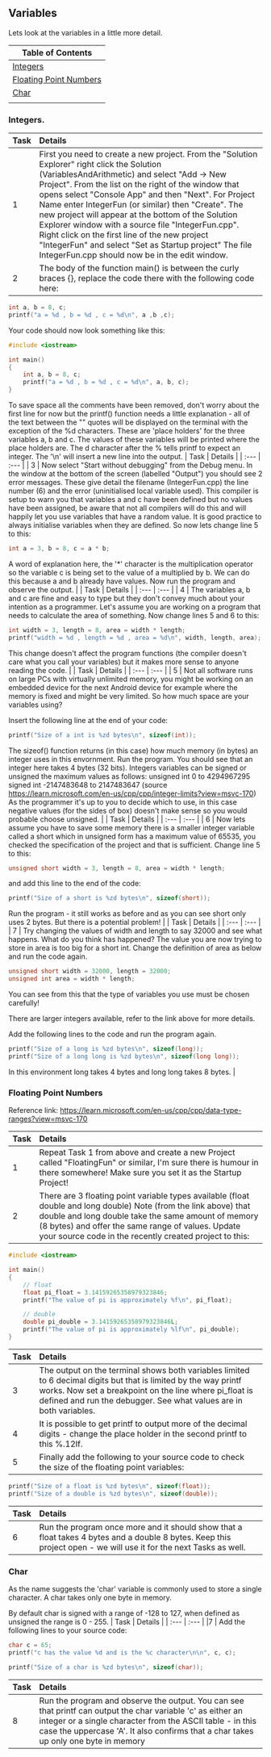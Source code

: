 ## Variables
Lets look at the variables in a little more detail. 

| Table of Contents |
| - |
| [Integers](#integers) |
| [Floating Point Numbers](#floating-point-numbers) |
| [Char](#char) |
| |

### Integers.

| Task | Details |
| :--- | :---    |
| 1    | First you need to create a new project. From the "Solution Explorer" right click the Solution (VariablesAndArithmetic) and select "Add -> New Project". From the list on the right of the window that opens select "Console App" and then "Next". For Project Name enter IntegerFun (or similar) then "Create". The new project will appear at the bottom of the Solution Explorer window with a source file "IntegerFun.cpp". Right click on the first line of the new project "IntegerFun" and select "Set as Startup project" The file IntegerFun.cpp should now be in the edit window. |
| 2    | The body of the function main() is between the curly braces {}, replace the code there with the following code here:
```C++
int a, b = 8, c;
printf("a = %d , b = %d , c = %d\n", a ,b ,c);
```
Your code should now look something like this:
```C++
#include <iostream>

int main()
{
    int a, b = 8, c;
    printf("a = %d , b = %d , c = %d\n", a, b, c);
}
```
To save space all the comments have been removed, don't worry about the first line for now but the printf() function needs a little explanation - all of the text between the "" quotes will be displayed on the terminal with the exception of the %d characters. These are 'place holders' for the three variables a, b and c. The values of these variables will be printed where the place holders are. The d character after the % tells printf to expect an integer. The '\n' will insert a new line into the output.
| Task | Details |
| :--- | :---    |
| 3    | Now select "Start without debugging" from the Debug menu. In the window at the bottom of the screen (labelled "Output") you should see 2 error messages. These give detail the filename (IntegerFun.cpp) the line number (6) and the error (uninitialised local variable used). This compiler is setup to warn you that variables a and c have been defined but no values have been assigned, be aware that not all compilers will do this and will happily let you use variables that have a random value. It is good practice to always initialise variables when they are defined. So now lets change line 5 to this: 
```C++
int a = 3, b = 8, c = a * b;
```
A word of explanation here, the '*' character is the multiplication operator so the variable c is being set to the value of a multiplied by b. We can do this because a and b already have values. Now run the program and observe the output.
|
| Task | Details |
| :--- | :---    |
| 4    | The variables a, b and c are fine and easy to type but they don't convey much about your intention as a programmer. Let's assume you are working on a program that needs to calculate the area of something. Now change lines 5 and 6 to this:
```C++
int width = 3, length = 8, area = width * length;
printf("width = %d , length = %d , area = %d\n", width, length, area);
``` 
This change doesn't affect the program functions (the compiler doesn't care what you call your variables) but it makes more sense to anyone reading the code. |
| Task | Details |
| :--- | :---    |
| 5    | Not all software runs on large PCs with virtually unlimited memory, you might be working on an embedded device for the next Android device for example where the memory is fixed and might be very limited. So how much space are your variables using?

Insert the following line at the end of your code:
```C++
printf("Size of a int is %zd bytes\n", sizeof(int));
```
The sizeof() function returns (in this case) how much memory (in bytes) an integer uses in this envornment. Run the program.
You should see that an integer here takes 4 bytes (32 bits). Integers variables can be signed or unsigned the maximum values as follows:
unsigned int    0 to 4294967295
signed int      -2147483648 to 2147483647 
(source https://learn.microsoft.com/en-us/cpp/cpp/integer-limits?view=msvc-170)
As the programmer it's up to you to decide which to use, in this case negative values (for the sides of  box) doesn't make sense so you would probable choose unsigned. |
| Task | Details |
| :--- | :---    |
| 6    | Now lets assume you have to save some memory there is a smaller integer variable called a short which in unsigned form has a maximum value of 65535, you checked the specification of the project and that is sufficient. Change  line 5 to this:
```C++
unsigned short width = 3, length = 8, area = width * length;
```
and add this line to the end of the code:
```C++
printf("Size of a short is %zd bytes\n", sizeof(short));
```
Run the program - it still works as before and as you can see short only uses 2 bytes. But there is a potential problem! |
| Task | Details |
| :--- | :---    |
| 7    | Try changing the values of width and length to say 32000 and see what happens. What do you think has happened? The value you are now trying to store in area is too big for a short int. Change the definition of area as below and run the code again.
```C++
unsigned short width = 32000, length = 32000; 
unsigned int area = width * length;
```
You can see from this that the type of variables you use must be chosen carefully!

There are larger integers available, refer to the link above for more details.

Add the following lines to the code and run the program again.
```C++
printf("Size of a long is %zd bytes\n", sizeof(long));
printf("Size of a long long is %zd bytes\n", sizeof(long long));
```
In this environment long takes 4 bytes and long long takes 8 bytes. |

### Floating Point Numbers

Reference link: https://learn.microsoft.com/en-us/cpp/cpp/data-type-ranges?view=msvc-170

| Task | Details |
| :--- | :---    |
| 1    |   Repeat Task 1 from above and create a new Project called "FloatingFun" or similar, I'm sure there is humour in there somewhere! Make sure you set it as the Startup Project!       |
|2     | There are 3 floating point variable types available (float double and long double) Note (from the link above) that double and long double take the same amount of memory (8 bytes) and offer the same range of values. Update your source code in the recently created project to this:
```C++
#include <iostream>

int main()
{
    // float 
    float pi_float = 3.14159265358979323846;
    printf("The value of pi is approximately %f\n", pi_float);

    // double
    double pi_double = 3.14159265358979323846L;
    printf("The value of pi is approximately %lf\n", pi_double);
}
```


| Task | Details |
| :--- | :---    |
|3     | The output on the terminal shows both variables limited to 6 decimal digits but that is limited by the way printf works. Now set a breakpoint on the line where pi_float is defined and run the debugger. See what values are in both variables.     |
|4    |  It is possible to get printf to output more of the decimal digits - change the place holder in the second printf to this  %.12lf.      |
|5    |  Finally add the following to your source code to check the size of the floating point variables:
  ```C++
  printf("Size of a float is %zd bytes\n", sizeof(float));
printf("Size of a double is %zd bytes\n", sizeof(double));
  ``` 
 | Task | Details |
| :--- | :---    |  
|6    |  Run the program once more and it should show that a float takes 4 bytes and a double 8 bytes. Keep this project open - we will use it for the next Tasks as well.


### Char

As the name suggests the 'char' variable is commonly used to store a single character. A char takes only one byte in memory.

By default char is signed with a range of -128 to 127, when defined as unsigned the range is 0 - 255.
| Task | Details |
| :--- | :---    |
|7     | Add the following lines to your source code:
```C++
char c = 65;
printf("c has the value %d and is the %c character\n\n", c, c);

printf("Size of a char is %zd bytes\n", sizeof(char));
```
| Task | Details |
| :--- | :---    |
|8    |  Run the program and observe the output. You can see that printf can output the char variable 'c' as either an integer or a single character from the ASCII table - in this case the uppercase 'A'. It also confirms that a char takes up only one byte in memory     